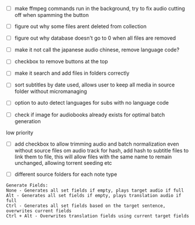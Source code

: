 






- [ ] make ffmpeg commands run in the background, try to fix audio cutting off when spamming the button
- [ ] figure out why some files arent deleted from collection
- [ ] figure out why database doesn't go to 0 when all files are removed
- [ ] make it not call the japanese audio chinese, remove language code?
- [ ] checkbox to remove buttons at the top
- [ ] make it search and add files in folders correctly
- [ ] sort subtitles by date used, allows user to keep all media in source folder without micromanaging
- [ ] option to auto detect languages for subs with no language code
- [ ] check if image for audiobooks already exists for optimal batch generation 




low priority
- [ ] add checkbox to allow trimming audio and batch normalization even without source files
om audio track for hash, add hash to subtitle files to link them to file, this will allow files with the same name to remain unchanged, allowing torrent seeding etc
- [ ] different source folders for each note type




```
Generate Fields:
None - Generates all set fields if empty, plays target audio if full
Alt - Generates all set fields if empty, plays translation audio if full
Ctrl - Generates all set fields based on the target sentence, overwrites current fields
Ctrl + Alt - Overwrites translation fields using current target fields
```


